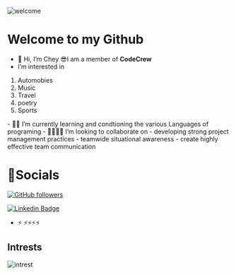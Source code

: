 
![welcome](https://images.drive.com.au/driveau/image/upload/c_fill,f_auto,g_auto,h_1707,q_auto:good,w_2560/cms/uploads/jbmmvhpgnlrxfznr4bnt)

# Welcome to my Github

- 👋 Hi, I’m Chey 😎I am a member of **CodeCrew** 
-  I’m interested in
  <ol>
  <li>Automobies</li>
  <li>Music</li>
  <li>Travel</li>
  <li>poetry</li>
  <li>Sports</li>
  </ol>
- 🎒🏫 I’m currently learning and condtioning the various Languages of programing 
- 🫱🏾‍🫲🏾 I’m looking to collaborate on
- developing strong project management practices
- teamwide situational awareness
- create highly effective team communication

# 💼Socials

[![GitHub followers](https://img.shields.io/github/followers/CheyioneCR9?style=social)](https://www.github.com/CheyioneCR9)

[![Linkedin Badge](https://img.shields.io/badge/-CodeCrew-blue?style=flat-square&logo=Linkedin&logoColor=white&link=https://www.linkedin.com/in/cheyione-w-b674b7134//)](https://www.linkedin.com/in/cheyione-w-b674b7134/)
- ⚡ ⚡⚡⚡⚡
## Intrests
![intrest](https://qph.cf2.quoracdn.net/main-qimg-1c06173dc6c7cb22ab694417ea3cbae0-lq)
<!---
CheyioneCR9/CheyioneCR9 is a ✨ special ✨ repository because its `README.md` (this file) appears on your GitHub profile.
You can click the Preview link to take a look at your changes.
--->
